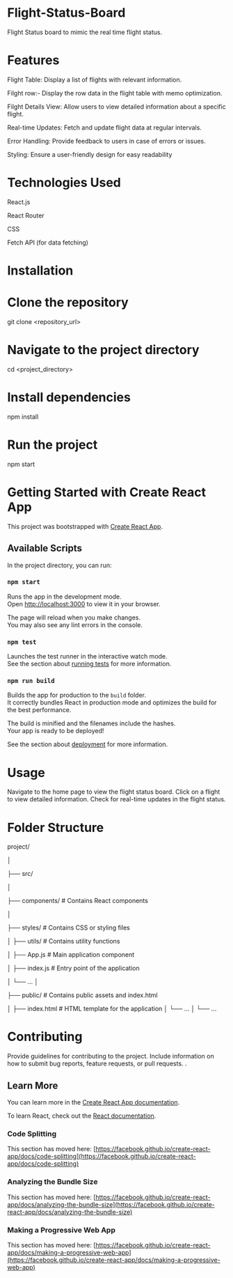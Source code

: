 # Flight-Status-Board

Flight Status board to mimic the real time flight status.


# Features
Flight Table: Display a list of flights with relevant information.

Filght row:- Display the row data in the flight table with memo optimization.

Filght Details View: Allow users to view detailed information about a specific flight.

Real-time Updates: Fetch and update flight data at regular intervals.

Error Handling: Provide feedback to users in case of errors or issues.

Styling: Ensure a user-friendly design for easy readability

# Technologies Used
React.js

React Router

CSS

Fetch API (for data fetching)

# Installation

# Clone the repository
git clone <repository_url>

# Navigate to the project directory
cd <project_directory>

# Install dependencies
npm install

# Run the project
npm start

# Getting Started with Create React App

This project was bootstrapped with [Create React App](https://github.com/facebook/create-react-app).

## Available Scripts

In the project directory, you can run:

### `npm start`

Runs the app in the development mode.\
Open [http://localhost:3000](http://localhost:3000) to view it in your browser.

The page will reload when you make changes.\
You may also see any lint errors in the console.

### `npm test`

Launches the test runner in the interactive watch mode.\
See the section about [running tests](https://facebook.github.io/create-react-app/docs/running-tests) for more information.

### `npm run build`

Builds the app for production to the `build` folder.\
It correctly bundles React in production mode and optimizes the build for the best performance.

The build is minified and the filenames include the hashes.\
Your app is ready to be deployed!

See the section about [deployment](https://facebook.github.io/create-react-app/docs/deployment) for more information.

# Usage
Navigate to the home page to view the flight status board.
Click on a flight to view detailed information.
Check for real-time updates in the flight status.

# Folder Structure

project/

│

├── src/

│ 

├── components/          # Contains React components

│ 

├── styles/              # Contains CSS or styling files

│   ├── utils/               # Contains utility functions

│   ├── App.js               # Main application component

│   ├── index.js             # Entry point of the application

│   └── ...
│

├── public/                  # Contains public assets and index.html

│   ├── index.html           # HTML template for the application
│   └── ...
│
└── ...

# Contributing
Provide guidelines for contributing to the project. Include information on how to submit bug reports, feature requests, or pull requests.
.

## Learn More

You can learn more in the [Create React App documentation](https://facebook.github.io/create-react-app/docs/getting-started).

To learn React, check out the [React documentation](https://reactjs.org/).

### Code Splitting

This section has moved here: [https://facebook.github.io/create-react-app/docs/code-splitting](https://facebook.github.io/create-react-app/docs/code-splitting)

### Analyzing the Bundle Size

This section has moved here: [https://facebook.github.io/create-react-app/docs/analyzing-the-bundle-size](https://facebook.github.io/create-react-app/docs/analyzing-the-bundle-size)

### Making a Progressive Web App

This section has moved here: [https://facebook.github.io/create-react-app/docs/making-a-progressive-web-app](https://facebook.github.io/create-react-app/docs/making-a-progressive-web-app)

